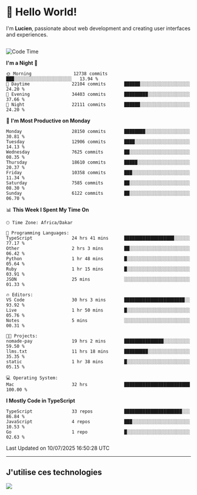 # 👋 Hello World!

I'm **Lucien**, passionate about web development and creating user interfaces and experiences.

##

<!--START_SECTION:waka-->
![Code Time](http://img.shields.io/badge/Code%20Time-3%2C346%20hrs%2035%20mins-blue)

**I'm a Night 🦉** 

```text
🌞 Morning                12738 commits       ███░░░░░░░░░░░░░░░░░░░░░░   13.94 % 
🌆 Daytime                22104 commits       ██████░░░░░░░░░░░░░░░░░░░   24.20 % 
🌃 Evening                34403 commits       █████████░░░░░░░░░░░░░░░░   37.66 % 
🌙 Night                  22111 commits       ██████░░░░░░░░░░░░░░░░░░░   24.20 % 
```
📅 **I'm Most Productive on Monday** 

```text
Monday                   28150 commits       ████████░░░░░░░░░░░░░░░░░   30.81 % 
Tuesday                  12906 commits       ████░░░░░░░░░░░░░░░░░░░░░   14.13 % 
Wednesday                7625 commits        ██░░░░░░░░░░░░░░░░░░░░░░░   08.35 % 
Thursday                 18610 commits       █████░░░░░░░░░░░░░░░░░░░░   20.37 % 
Friday                   10358 commits       ███░░░░░░░░░░░░░░░░░░░░░░   11.34 % 
Saturday                 7585 commits        ██░░░░░░░░░░░░░░░░░░░░░░░   08.30 % 
Sunday                   6122 commits        ██░░░░░░░░░░░░░░░░░░░░░░░   06.70 % 
```


📊 **This Week I Spent My Time On** 

```text
🕑︎ Time Zone: Africa/Dakar

💬 Programming Languages: 
TypeScript               24 hrs 41 mins      ███████████████████░░░░░░   77.17 % 
Other                    2 hrs 3 mins        ██░░░░░░░░░░░░░░░░░░░░░░░   06.42 % 
Python                   1 hr 48 mins        █░░░░░░░░░░░░░░░░░░░░░░░░   05.64 % 
Ruby                     1 hr 15 mins        █░░░░░░░░░░░░░░░░░░░░░░░░   03.91 % 
JSON                     25 mins             ░░░░░░░░░░░░░░░░░░░░░░░░░   01.33 % 

🔥 Editors: 
VS Code                  30 hrs 3 mins       ███████████████████████░░   93.92 % 
Live                     1 hr 50 mins        █░░░░░░░░░░░░░░░░░░░░░░░░   05.76 % 
Notes                    5 mins              ░░░░░░░░░░░░░░░░░░░░░░░░░   00.31 % 

🐱‍💻 Projects: 
nomade-pay               19 hrs 2 mins       ███████████████░░░░░░░░░░   59.50 % 
llms.txt                 11 hrs 18 mins      █████████░░░░░░░░░░░░░░░░   35.35 % 
static                   1 hr 38 mins        █░░░░░░░░░░░░░░░░░░░░░░░░   05.15 % 

💻 Operating System: 
Mac                      32 hrs              █████████████████████████   100.00 % 
```

**I Mostly Code in TypeScript** 

```text
TypeScript               33 repos            ██████████████████████░░░   86.84 % 
JavaScript               4 repos             ███░░░░░░░░░░░░░░░░░░░░░░   10.53 % 
Go                       1 repo              █░░░░░░░░░░░░░░░░░░░░░░░░   02.63 % 
```




 Last Updated on 10/07/2025 16:50:28 UTC
<!--END_SECTION:waka-->
---

## J'utilise ces technologies

<p align="left">
  <a href="https://skillicons.dev">
    <img src="https://skillicons.dev/icons?i=ts,js,go,ruby,css,scss,tailwind,react,vite,nextjs,docker,figma,ableton" />
  </a>
</p>

